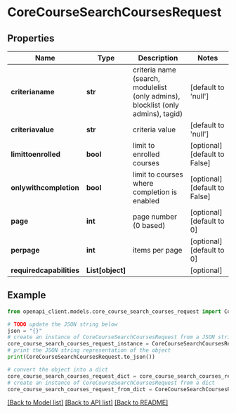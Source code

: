 # CoreCourseSearchCoursesRequest


## Properties

Name | Type | Description | Notes
------------ | ------------- | ------------- | -------------
**criterianame** | **str** | criteria name                                                         (search, modulelist (only admins), blocklist (only admins), tagid) | [default to 'null']
**criteriavalue** | **str** | criteria value | [default to 'null']
**limittoenrolled** | **bool** | limit to enrolled courses | [optional] [default to False]
**onlywithcompletion** | **bool** | limit to courses where completion is enabled | [optional] [default to False]
**page** | **int** | page number (0 based) | [optional] [default to 0]
**perpage** | **int** | items per page | [optional] [default to 0]
**requiredcapabilities** | **List[object]** |  | [optional] 

## Example

```python
from openapi_client.models.core_course_search_courses_request import CoreCourseSearchCoursesRequest

# TODO update the JSON string below
json = "{}"
# create an instance of CoreCourseSearchCoursesRequest from a JSON string
core_course_search_courses_request_instance = CoreCourseSearchCoursesRequest.from_json(json)
# print the JSON string representation of the object
print(CoreCourseSearchCoursesRequest.to_json())

# convert the object into a dict
core_course_search_courses_request_dict = core_course_search_courses_request_instance.to_dict()
# create an instance of CoreCourseSearchCoursesRequest from a dict
core_course_search_courses_request_from_dict = CoreCourseSearchCoursesRequest.from_dict(core_course_search_courses_request_dict)
```
[[Back to Model list]](../README.md#documentation-for-models) [[Back to API list]](../README.md#documentation-for-api-endpoints) [[Back to README]](../README.md)


